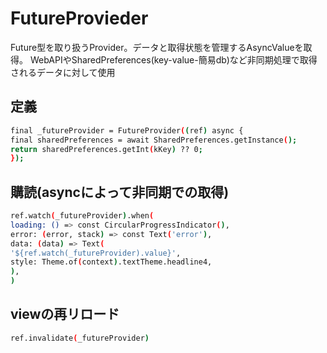 # FutureProvieder
Future型を取り扱うProvider。データと取得状態を管理するAsyncValueを取得。
WebAPIやSharedPreferences(key-value-簡易db)など非同期処理で取得されるデータに対して使用

## 定義
```sh
final _futureProvider = FutureProvider((ref) async {
final sharedPreferences = await SharedPreferences.getInstance();
return sharedPreferences.getInt(kKey) ?? 0;
});
```


## 購読(asyncによって非同期での取得)
```sh
ref.watch(_futureProvider).when(
loading: () => const CircularProgressIndicator(),
error: (error, stack) => const Text('error'),
data: (data) => Text(
'${ref.watch(_futureProvider).value}',
style: Theme.of(context).textTheme.headline4,
),
)
```


## viewの再リロード
```sh
ref.invalidate(_futureProvider)
```
